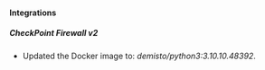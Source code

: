 #### Integrations
##### CheckPoint Firewall v2
- Updated the Docker image to: *demisto/python3:3.10.10.48392*.
